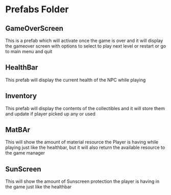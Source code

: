 # Prefabs Folder
## GameOverScreen
 This is a prefab which will activate once the game is over and it will display the gameover screen with options to select to play next level or restart or go to main menu and quit
## HealthBar
 This prefab will display the current health of the NPC while playing 
## Inventory
 This prefab will display the contents of the collectibles and it will store them and update if player picked up any or used
## MatBAr
 This will show the amount of material resource the Player is having while playing just like the healthbar, but it will also return the available resource to the game manager
## SunScreen
 This will show the amount of Sunscreen protection the player is having in the game just like the healthbar
